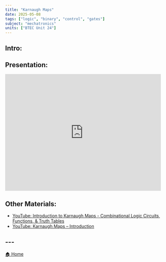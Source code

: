 ```yaml
---
title: "Karnaugh Maps"
date: 2025-05-08
tags: ["logic", "binary", "control", "gates"]
subject: "mechatronics"
units: ["BTEC Unit 24"]
---
```


## Intro:

## Presentation:

<div style="position: relative; width: 100%; height: 0; padding-top: 75%;">
    <iframe src="https://EngineeringShare.github.io/engineering-hub/presentations/Karnaugh Maps.pdf" 
        style="position: absolute; top: 0; left: 0; width: 100%; height: 100%; border: none;">
    </iframe>
</div>

## Other Materials:
* [YouTube: Introduction to Karnaugh Maps - Combinational Logic Circuits, Functions, & Truth Tables](https://youtu.be/RO5alU6PpSU?si=7LEqxa7_iZQkTErV)
* [YouTube: Karnaugh Maps – Introduction](https://youtu.be/3vkMgTmieZI?si=T8uNI7qK8Tecm6Pq)

## ---

<a href="https://engineeringshare.github.io/engineering-hub">🏠 Home</a>

